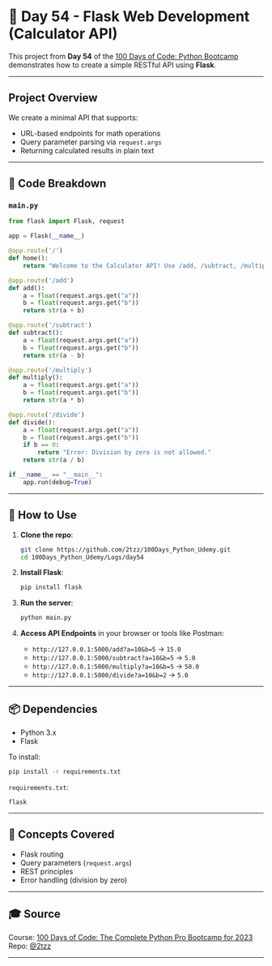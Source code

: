 
# 📅 Day 54 - Flask Web Development (Calculator API)

This project from **Day 54** of the [100 Days of Code: Python Bootcamp](https://www.udemy.com/course/100-days-of-code/) demonstrates how to create a simple RESTful API using **Flask**.

---

##  Project Overview

We create a minimal API that supports:

- URL-based endpoints for math operations
- Query parameter parsing via `request.args`
- Returning calculated results in plain text

---

## 🧾 Code Breakdown

### `main.py`

```python
from flask import Flask, request

app = Flask(__name__)

@app.route('/')
def home():
    return "Welcome to the Calculator API! Use /add, /subtract, /multiply, or /divide with query parameters ?a= and ?b="

@app.route('/add')
def add():
    a = float(request.args.get("a"))
    b = float(request.args.get("b"))
    return str(a + b)

@app.route('/subtract')
def subtract():
    a = float(request.args.get("a"))
    b = float(request.args.get("b"))
    return str(a - b)

@app.route('/multiply')
def multiply():
    a = float(request.args.get("a"))
    b = float(request.args.get("b"))
    return str(a * b)

@app.route('/divide')
def divide():
    a = float(request.args.get("a"))
    b = float(request.args.get("b"))
    if b == 0:
        return "Error: Division by zero is not allowed."
    return str(a / b)

if __name__ == "__main__":
    app.run(debug=True)
````

---

## 🚀 How to Use

1. **Clone the repo**:

   ```bash
   git clone https://github.com/2tzz/100Days_Python_Udemy.git
   cd 100Days_Python_Udemy/Logs/day54
   ```

2. **Install Flask**:

   ```bash
   pip install flask
   ```

3. **Run the server**:

   ```bash
   python main.py
   ```

4. **Access API Endpoints** in your browser or tools like Postman:

   * `http://127.0.0.1:5000/add?a=10&b=5` → `15.0`
   * `http://127.0.0.1:5000/subtract?a=10&b=5` → `5.0`
   * `http://127.0.0.1:5000/multiply?a=10&b=5` → `50.0`
   * `http://127.0.0.1:5000/divide?a=10&b=2` → `5.0`

---

## 📦 Dependencies

* Python 3.x
* Flask

To install:

```bash
pip install -r requirements.txt
```

`requirements.txt`:

```
flask
```

---

## 🔖 Concepts Covered

* Flask routing
* Query parameters (`request.args`)
* REST principles
* Error handling (division by zero)

---

## 🎓 Source

Course: [100 Days of Code: The Complete Python Pro Bootcamp for 2023](https://www.udemy.com/course/100-days-of-code/)
Repo: [@2tzz](https://github.com/2tzz/100Days_Python_Udemy)

---

